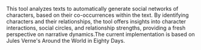 This tool analyzes texts to automatically generate social networks of characters, based on their co-occurrences within the text. By identifying characters and their relationships, the tool offers insights into character interactions, social circles, and relationship strengths, providing a fresh perspective on narrative dynamics.The current implementation is based on Jules Verne's Around the World in Eighty Days.
